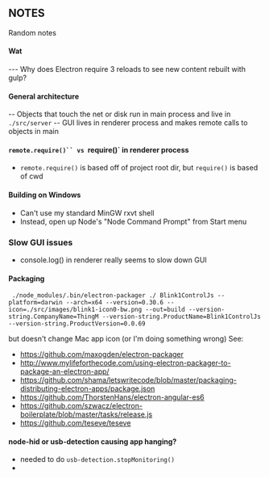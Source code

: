 
## NOTES

Random notes

#### Wat
--- Why does Electron require 3 reloads to see new content rebuilt with gulp?

#### General architecture
-- Objects that touch the net or disk run in main process and live in `./src/server`
-- GUI lives in renderer process and makes remote calls to objects in main 

#### `remote.require()`` vs `require()` in renderer process
- `remote.require()` is based off of project root dir, but `require()` is based of cwd

#### Building on Windows
- Can't use my standard MinGW rxvt shell
- Instead, open up Node's "Node Command Prompt" from Start menu

### Slow GUI issues
- console.log() in renderer really seems to slow down GUI

#### Packaging
```
 ./node_modules/.bin/electron-packager ./ Blink1ControlJs --platform=darwin --arch=x64 --version=0.30.6 --icon=./src/images/blink1-icon0-bw.png --out=build --version-string.CompanyName=ThingM --version-string.ProductName=Blink1ControlJs --version-string.ProductVersion=0.0.69
```
but doesn't change Mac app icon (or I'm doing something wrong)
See:
- https://github.com/maxogden/electron-packager
- http://www.mylifeforthecode.com/using-electron-packager-to-package-an-electron-app/
- https://github.com/shama/letswritecode/blob/master/packaging-distributing-electron-apps/package.json
- https://github.com/ThorstenHans/electron-angular-es6
- https://github.com/szwacz/electron-boilerplate/blob/master/tasks/release.js
- https://github.com/teseve/teseve

#### node-hid or usb-detection causing app hanging?
- needed to do `usb-detection.stopMonitoring()`
-
